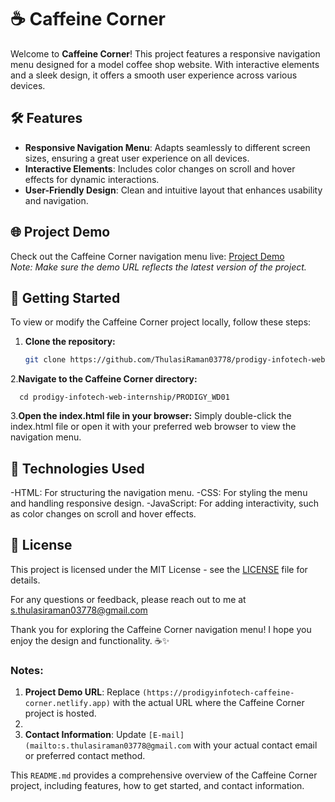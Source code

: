 # ☕ Caffeine Corner

Welcome to **Caffeine Corner**! This project features a responsive navigation menu designed for a model coffee shop website. With interactive elements and a sleek design, it offers a smooth user experience across various devices.

## 🛠️ Features

- **Responsive Navigation Menu**: Adapts seamlessly to different screen sizes, ensuring a great user experience on all devices.
- **Interactive Elements**: Includes color changes on scroll and hover effects for dynamic interactions.
- **User-Friendly Design**: Clean and intuitive layout that enhances usability and navigation.

## 🌐 Project Demo

Check out the Caffeine Corner navigation menu live: [Project Demo](https://prodigyinfotech-caffeine-corner.netlify.app)  
*Note: Make sure the demo URL reflects the latest version of the project.*

## 🚀 Getting Started

To view or modify the Caffeine Corner project locally, follow these steps:

1. **Clone the repository:**
   ```bash
   git clone https://github.com/ThulasiRaman03778/prodigy-infotech-web-internship.git

2.**Navigate to the Caffeine Corner directory:**

      cd prodigy-infotech-web-internship/PRODIGY_WD01
      
3.**Open the index.html file in your browser:**
Simply double-click the index.html file or open it with your preferred web browser to view the navigation menu.


## 🔧 Technologies Used

-HTML: For structuring the navigation menu.
-CSS: For styling the menu and handling responsive design.
-JavaScript: For adding interactivity, such as color changes on scroll and hover effects.

## 📄 License

This project is licensed under the MIT License - see the [LICENSE](LINCENSE.txt) file for details.

For any questions or feedback, please reach out to me at s.thulasiraman03778@gmail.com

Thank you for exploring the Caffeine Corner navigation menu! I hope you enjoy the design and functionality. ☕✨


### Notes:
1. **Project Demo URL**: Replace `(https://prodigyinfotech-caffeine-corner.netlify.app)` with the actual URL where the Caffeine Corner project is hosted.
2. 
3. **Contact Information**: Update `[E-mail](mailto:s.thulasiraman03778@gmail.com` with your actual contact email or preferred contact method.

This `README.md` provides a comprehensive overview of the Caffeine Corner project, including features, how to get started, and contact information.
